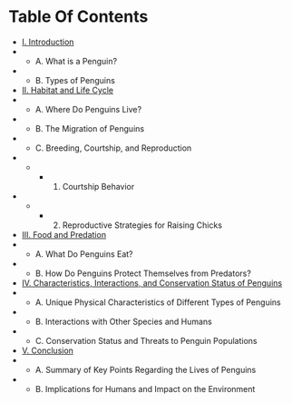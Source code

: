 # Table Of Contents

- [I. Introduction ](chapter-1.md)
- - A. What is a Penguin? 
- - B. Types of Penguins 
- [II. Habitat and Life Cycle ](chapter-2.md)
- - A. Where Do Penguins Live? 
- - B. The Migration of Penguins 
- - C. Breeding, Courtship, and Reproduction 
- - - 1. Courtship Behavior 
- - - 2. Reproductive Strategies for Raising Chicks 
- [III. Food and Predation ](chapter-3.md)
- - A. What Do Penguins Eat? 
- - B. How Do Penguins Protect Themselves from Predators?   
- [IV. Characteristics, Interactions, and Conservation Status of Penguins](chapter-4.md)
- - A. Unique Physical Characteristics of Different Types of Penguins
- - B. Interactions with Other Species and Humans
- - C. Conservation Status and Threats to Penguin Populations
- [V. Conclusion         ](chapter-5.md)
- - A. Summary of Key Points Regarding the Lives of Penguins
- - B. Implications for Humans and Impact on the Environment
